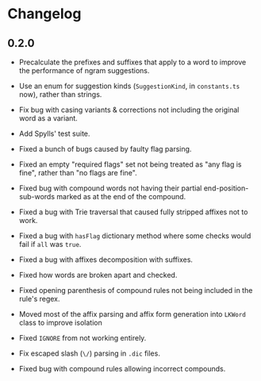 # Changelog

## 0.2.0

- Precalculate the prefixes and suffixes that apply to a word to improve the performance of ngram suggestions.

- Use an enum for suggestion kinds (`SuggestionKind`, in `constants.ts` now), rather than strings.

- Fix bug with casing variants & corrections not including the original word as a variant.

- Add Spylls' test suite.

- Fixed a bunch of bugs caused by faulty flag parsing.

- Fixed an empty "required flags" set not being treated as "any flag is fine", rather than "no flags are fine".

- Fixed bug with compound words not having their partial end-position-sub-words marked as at the end of the compound.

- Fixed a bug with Trie traversal that caused fully stripped affixes not to work.

- Fixed a bug with `hasFlag` dictionary method where some checks would fail if `all` was `true`.

- Fixed a bug with affixes decomposition with suffixes.

- Fixed how words are broken apart and checked.

- Fixed opening parenthesis of compound rules not being included in the rule's regex.

- Moved most of the affix parsing and affix form generation into `LKWord` class to improve isolation

- Fixed `IGNORE` from not working entirely.

- Fix escaped slash (`\/`) parsing in `.dic` files.

- Fixed bug with compound rules allowing incorrect compounds.
